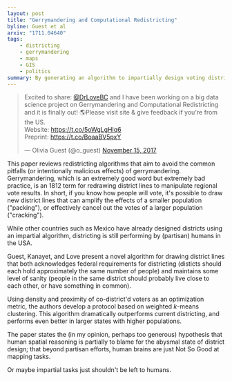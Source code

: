 ```yaml
---
layout: post
title: "Gerrymandering and Computational Redistricting"
byline: Guest et al
arxiv: "1711.04640"
tags:
    - districting
    - gerrymandering
    - maps
    - GIS
    - politics
summary: By generating an algorithm to impartially design voting districts in the United States, it's possible to generate better, more fair district lines that will improve voter impact.
---
```


<blockquote class="twitter-tweet" data-lang="en"><p lang="en" dir="ltr">Excited to share: <a href="https://twitter.com/DrLoveBC?ref_src=twsrc%5Etfw">@DrLoveBC</a> and I have been working on a big data science project on Gerrymandering and Computational Redistricting and it is finally out! 🌎Please visit site &amp; give feedback if you&#39;re from the US.<br>Website: <a href="https://t.co/5oWgLgHIq6">https://t.co/5oWgLgHIq6</a><br>Preprint: <a href="https://t.co/BoaaBV5pxY">https://t.co/BoaaBV5pxY</a></p>&mdash; Olivia Guest (@o_guest) <a href="https://twitter.com/o_guest/status/930752156520603649?ref_src=twsrc%5Etfw">November 15, 2017</a></blockquote>
<script async src="https://platform.twitter.com/widgets.js" charset="utf-8"></script>


This paper reviews redistricting algorithms that aim to avoid the common pitfalls (or intentionally malicious effects) of gerrymandering. Gerrymandering, which is an extremely good word but extremely bad practice, is an 1812 term for redrawing district lines to manipulate regional vote results. In short, if you know how people will vote, it's possible to draw new district lines that can amplify the effects of a smaller population ("packing"), or effectively cancel out the votes of a larger population ("cracking").

While other countries such as Mexico have already designed districts using an impartial algorithm, districting is still performing by (partisan) humans in the USA.

Guest, Kanayet, and Love present a novel algorithm for drawing district lines that both acknowledges federal requirements for districting (disticts should each hold approximately the same number of people) and maintains some level of sanity (people in the same district should probably live close to each other, or have something in common).

Using density and proximity of co-district'd voters as an optimization metric, the authors develop a protocol based on weighted $k$-means clustering. This algorithm dramatically outperforms current districting, and performs even better in larger states with higher populations.

The paper states the (in my opinion, perhaps too generous) hypothesis that human spatial reasoning is partially to blame for the abysmal state of district design; that beyond partisan efforts, human brains are just Not So Good at mapping tasks.

Or maybe impartial tasks just shouldn't be left to humans.
